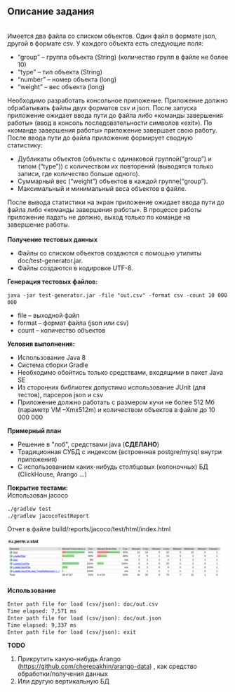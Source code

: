<b><h2>Описание задания</h2></b><br/>
Имеется два файла со списком объектов. Один файл в формате json, другой в формате csv. У каждого объекта есть следующие поля:
<ul>
  <li>“group” – группа объекта (String) (количество групп в файле не более 10)</li>
  <li>“type” – тип объекта (String)</li>
  <li>“number” – номер объекта (long)</li>
  <li>“weight” – вес объекта (long)</li>
</ul>  
Необходимо разработать консольное приложение. Приложение должно обрабатывать файлы двух форматов csv и json.  После запуска приложение ожидает ввода пути до файла либо «команды завершения работы» (ввод в консоль последовательности символов «exit»). По «команде завершения работы» приложение завершает свою работу. После ввода пути до файла приложение формирует сводную статистику:
<ul>
  <li>Дубликаты объектов (объекты с одинаковой группой(“group”) и типом (“type”)) с количеством их повторений (выводятся только записи, где количество больше одного).</li>
  <li>Суммарный вес (“weight”) объектов в каждой группе(“group”).</li>
  <li>Максимальный и минимальный веса объектов в файле.</li>
</ul>  
После вывода статистики на экран приложение ожидает ввода пути до файла либо «команды завершения работы».
В процессе работы приложение падать не должно, выход только по команде на завершение работы.
<br/>
<br/>
<b>Получение тестовых данных</b>
<br/>
<ul>
  <li>Файлы со списком объектов создаются с помощью утилиты doc/test-generator.jar.</li>
  <li>Файлы создаются в кодировке UTF-8.</li>
</ul>
<b>Генерация тестовых файлов:</b>
<br/>

````shell
java -jar test-generator.jar -file "out.csv" -format csv -count 10 000 000
````
<ul>
  <li>file – выходной файл</li>
  <li>format – формат файла (json или csv)</li>
  <li>count – количество объектов</li>
</ul>
<b>Условия выполнения:</b>
<ul>
  <li>Использование Java 8</li>
  <li>Система сборки Gradle</li>
  <li>Необходимо обойтись только средствами, входящими в пакет Java SE</li>
  <li>Из сторонних библиотек допустимо использование JUnit (для тестов), парсеров json и csv</li>
  <li>Приложение должно работать с размером кучи не более 512 Мб (параметр VM –Xmx512m) и количеством объектов в файле до 10 000 000</li>
</ul>
<b>Примерный план</b>
<br/>
<ul>
<li>Решение в "лоб", средствами java (<b>СДЕЛАНО</b>)</li>
<li>Традиционная СУБД с индексом (встроенная postgre/mysql внутри приложения)</li>
<li>С использованием каких-нибудь столбцовых (колоночных) БД (ClickHouse, Arango ...)</li>
</ul>

<b>Покрытие тестами:</b><br/>
Использован jacoco

````shell
./gradlew test
./gradlew jacocoTestReport
````

Отчет в файле build/reports/jacoco/test/html/index.html

![Отчет jacoco](doc/jacoco_report.png)

<b>Использование</b>
<br/>
````shell
Enter path file for load (csv/json): doc/out.csv
Time elapsed: 7,571 ms
Enter path file for load (csv/json): doc/out.json
Time elapsed: 9,337 ms
Enter path file for load (csv/json): exit
````
<b>TODO</b>

1. Прикрутить какую-нибудь Arango (https://github.com/cherepakhin/arango-data) , как средство обработки/получения данных
2. Или другую вертикальную БД
